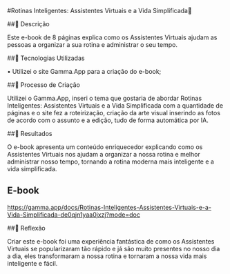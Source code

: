 #Rotinas Inteligentes: Assistentes Virtuais e a Vida Simplificada🌌

##📒 Descrição

Este e-book de 8 páginas explica como os Assistentes Virtuais ajudam as pessoas a organizar a sua rotina e administrar o seu tempo. 

##🤖 Tecnologias Utilizadas

•	Utilizei o site Gamma.App para a criação do e-book;


##🧐 Processo de Criação

Utilizei o Gamma.App, inseri o tema que gostaria de abordar Rotinas Inteligentes: Assistentes Virtuais e a Vida Simplificada com a quantidade de páginas e o site fez a roteirização, criação da arte visual inserindo as fotos de acordo com o assunto e a edição, tudo de forma automática por IA. 

##🚀 Resultados

O e-book apresenta um conteúdo enriquecedor explicando como os Assistentes Virtuais nos ajudam a organizar a nossa rotina e melhor administrar nosso tempo, tornando a rotina moderna mais inteligente e a vida simplificada.

## E-book 
https://gamma.app/docs/Rotinas-Inteligentes-Assistentes-Virtuais-e-a-Vida-Simplificada-de0qjn1yaa0jxzj?mode=doc 

##💭 Reflexão

Criar este e-book foi uma experiência fantástica de como os Assistentes Virtuais se popularizaram tão rápido e já são muito presentes no nosso dia a dia, eles transformaram a nossa rotina e tornaram a nossa vida mais inteligente e fácil.


